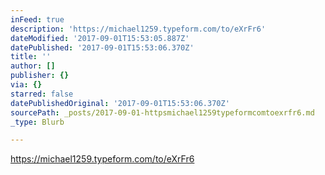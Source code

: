 ```yaml
---
inFeed: true
description: 'https://michael1259.typeform.com/to/eXrFr6'
dateModified: '2017-09-01T15:53:05.887Z'
datePublished: '2017-09-01T15:53:06.370Z'
title: ''
author: []
publisher: {}
via: {}
starred: false
datePublishedOriginal: '2017-09-01T15:53:06.370Z'
sourcePath: _posts/2017-09-01-httpsmichael1259typeformcomtoexrfr6.md
_type: Blurb

---
```

https://michael1259.typeform.com/to/eXrFr6